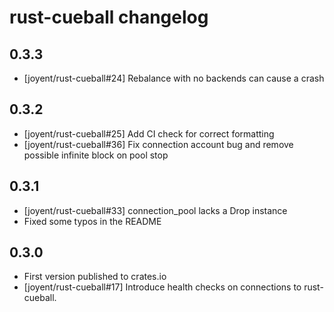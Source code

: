 # rust-cueball changelog

## 0.3.3

- [joyent/rust-cueball#24] Rebalance with no backends can cause a crash

## 0.3.2

- [joyent/rust-cueball#25] Add CI check for correct formatting
- [joyent/rust-cueball#36] Fix connection account bug and remove possible infinite block on pool stop

## 0.3.1

- [joyent/rust-cueball#33] connection_pool lacks a Drop instance
- Fixed some typos in the README

## 0.3.0

- First version published to crates.io
- [joyent/rust-cueball#17] Introduce health checks on connections to rust-cueball.
